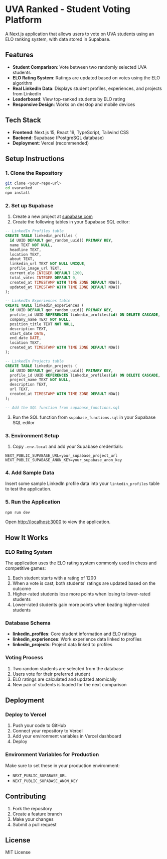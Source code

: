 # UVA Ranked - Student Voting Platform

A Next.js application that allows users to vote on UVA students using an ELO ranking system, with data stored in Supabase.

## Features

- **Student Comparison**: Vote between two randomly selected UVA students
- **ELO Rating System**: Ratings are updated based on votes using the ELO algorithm
- **Real LinkedIn Data**: Displays student profiles, experiences, and projects from LinkedIn
- **Leaderboard**: View top-ranked students by ELO rating
- **Responsive Design**: Works on desktop and mobile devices

## Tech Stack

- **Frontend**: Next.js 15, React 19, TypeScript, Tailwind CSS
- **Backend**: Supabase (PostgreSQL database)
- **Deployment**: Vercel (recommended)

## Setup Instructions

### 1. Clone the Repository

```bash
git clone <your-repo-url>
cd uvaranked
npm install
```

### 2. Set up Supabase

1. Create a new project at [supabase.com](https://supabase.com)
2. Create the following tables in your Supabase SQL editor:

```sql
-- LinkedIn Profiles table
CREATE TABLE linkedin_profiles (
  id UUID DEFAULT gen_random_uuid() PRIMARY KEY,
  name TEXT NOT NULL,
  headline TEXT,
  location TEXT,
  about TEXT,
  linkedin_url TEXT NOT NULL UNIQUE,
  profile_image_url TEXT,
  current_elo INTEGER DEFAULT 1200,
  total_votes INTEGER DEFAULT 0,
  created_at TIMESTAMP WITH TIME ZONE DEFAULT NOW(),
  updated_at TIMESTAMP WITH TIME ZONE DEFAULT NOW()
);

-- LinkedIn Experiences table
CREATE TABLE linkedin_experiences (
  id UUID DEFAULT gen_random_uuid() PRIMARY KEY,
  profile_id UUID REFERENCES linkedin_profiles(id) ON DELETE CASCADE,
  company_name TEXT NOT NULL,
  position_title TEXT NOT NULL,
  description TEXT,
  start_date DATE,
  end_date DATE,
  location TEXT,
  created_at TIMESTAMP WITH TIME ZONE DEFAULT NOW()
);

-- LinkedIn Projects table
CREATE TABLE linkedin_projects (
  id UUID DEFAULT gen_random_uuid() PRIMARY KEY,
  profile_id UUID REFERENCES linkedin_profiles(id) ON DELETE CASCADE,
  project_name TEXT NOT NULL,
  description TEXT,
  url TEXT,
  created_at TIMESTAMP WITH TIME ZONE DEFAULT NOW()
);

-- Add the SQL function from supabase_functions.sql
```

3. Run the SQL function from `supabase_functions.sql` in your Supabase SQL editor

### 3. Environment Setup

1. Copy `.env.local` and add your Supabase credentials:

```env
NEXT_PUBLIC_SUPABASE_URL=your_supabase_project_url
NEXT_PUBLIC_SUPABASE_ANON_KEY=your_supabase_anon_key
```

### 4. Add Sample Data

Insert some sample LinkedIn profile data into your `linkedin_profiles` table to test the application.

### 5. Run the Application

```bash
npm run dev
```

Open [http://localhost:3000](http://localhost:3000) to view the application.

## How It Works

### ELO Rating System

The application uses the ELO rating system commonly used in chess and competitive games:

1. Each student starts with a rating of 1200
2. When a vote is cast, both students' ratings are updated based on the outcome
3. Higher-rated students lose more points when losing to lower-rated students
4. Lower-rated students gain more points when beating higher-rated students

### Database Schema

- **linkedin_profiles**: Core student information and ELO ratings
- **linkedin_experiences**: Work experience data linked to profiles
- **linkedin_projects**: Project data linked to profiles

### Voting Process

1. Two random students are selected from the database
2. Users vote for their preferred student
3. ELO ratings are calculated and updated atomically
4. New pair of students is loaded for the next comparison

## Deployment

### Deploy to Vercel

1. Push your code to GitHub
2. Connect your repository to Vercel
3. Add your environment variables in Vercel dashboard
4. Deploy

### Environment Variables for Production

Make sure to set these in your production environment:

- `NEXT_PUBLIC_SUPABASE_URL`
- `NEXT_PUBLIC_SUPABASE_ANON_KEY`

## Contributing

1. Fork the repository
2. Create a feature branch
3. Make your changes
4. Submit a pull request

## License

MIT License